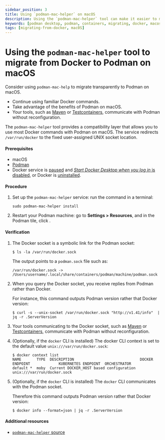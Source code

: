 ```yaml
---
sidebar_position: 3
title: Using `podman-mac-helper` on macOS
description: Using the `podman-mac-helper` tool can make it easier to migrate from Docker to Podman on macOS, as it allows you to continue using familiar Docker commands while taking advantage of the benefits of Podman.
keywords: [podman desktop, podman, containers, migrating, docker, macos]
tags: [migrating-from-docker, mac0S]
---
```


# Using the `podman-mac-helper` tool to migrate from Docker to Podman on macOS

Consider using `podman-mac-help` to migrate transparently to Podman on macOS.

- Continue using familiar Docker commands.
- Take advantage of the benefits of Podman on macOS.
- Your tools, such as [Maven](https://maven.apache.org/) or [Testcontainers](https://www.testcontainers.org/), communicate with Podman without reconfiguration.

The `podman-mac-helper` tool provides a compatibility layer that allows you to use most Docker commands with Podman on macOS.
The service redirects `/var/run/docker` to the fixed user-assigned UNIX socket location.

#### Prerequisites

- macOS
- [Podman](/docs/installation/macos-install)
- Docker service is [paused](https://docs.docker.com/desktop/use-desktop/pause/) and [_Start Docker Desktop when you log in_ is disabled](https://docs.docker.com/desktop/settings/mac/), or Docker is [uninstalled](https://docs.docker.com/desktop/uninstall/).

#### Procedure

1. Set up the `podman-mac-helper` service: run the command in a terminal:

   ```shell-session
   sudo podman-mac-helper install
   ```

1. Restart your Podman machine: go to **<Icon icon="fa-solid fa-cog" size="lg" /> Settings > Resources**, and in the Podman tile, click <Icon icon="fa-solid fa-repeat" size="lg" />.

#### Verification

1. The Docker socket is a symbolic link for the Podman socket:

   ```shell-session
   $ ls -la /var/run/docker.sock
   ```

   The output points to a `podman.sock` file such as:

   ```shell-session
   /var/run/docker.sock -> /Users/username/.local/share/containers/podman/machine/podman.sock
   ```

1. When you query the Docker socket, you receive replies from Podman rather than Docker.

   For instance, this command outputs Podman version rather that Docker version:

   ```shell-session
   $ curl -s --unix-socket /var/run/docker.sock "http://v1.41/info"  | jq -r .ServerVersion
   ```

1. Your tools communicating to the Docker socket, such as [Maven](https://maven.apache.org/) or [Testcontainers](https://www.testcontainers.org/), communicate with Podman without reconfiguration.

1. (Optionally, if the `docker` CLI is installed) The docker CLI context is set to the default value `unix:///var/run/docker.sock`:

   ```shell-session
   $ docker context list
   NAME       TYPE  DESCRIPTION                              DOCKER ENDPOINT             KUBERNETES ENDPOINT  ORCHESTRATOR
   default *  moby  Current DOCKER_HOST based configuration  unix:///var/run/docker.sock
   ```

1. (Optionally, if the `docker` CLI is installed) The `docker` CLI communicates with the Podman socket.

   Therefore this command outputs Podman version rather that Docker version:

   ```shell-session
   $ docker info --format=json | jq -r .ServerVersion
   ```

#### Additional resources

- [`podman-mac-helper` source](https://github.com/containers/podman/tree/main/cmd/podman-mac-helper)
